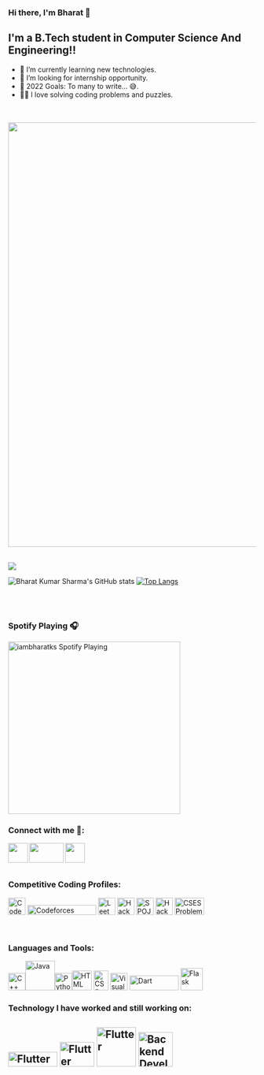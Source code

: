 ### Hi there, I'm Bharat 👋

## I'm a B.Tech student in Computer Science And Engineering!!

- 🌱 I’m currently learning new technologies.
- 👯 I’m looking for internship opportunity.
- 🥅 2022 Goals: To many to write... 😅.
- 👨‍💻 I love solving coding problems and puzzles.
<br />
<br />

<img width="862px" src="https://cdn.dribbble.com/users/359830/screenshots/6946934/background-meet-tom_2.gif" />

<br />
<br />

![](https://komarev.com/ghpvc/?username=iambharatks)


![Bharat Kumar Sharma's GitHub stats](https://github-readme-stats.vercel.app/api?username=iambharatks&show_icons=true&theme=tokyonight) [![Top Langs](https://github-readme-stats.vercel.app/api/top-langs/?username=iambharatks&layout=compact)](https://github.com/anuraghazra/github-readme-stats)    
<br />

<br />

### Spotify Playing 🎧

[<img src="https://now-playing-codestackr.vercel.app/api/spotify-playing" alt="iambharatks Spotify Playing" width="350" />](https://open.spotify.com/user/swyqyimdc12jajde4vpwd2x1b)

### Connect with me 🤝:

[<img align = "left" height = "40px" width="40px" src="https://icons-for-free.com/iconfiles/png/512/linked+linkedin+logo+social+icon-1320191784782940875.png" />][website][<img align = "left" height = "40px" width="70px" src="https://1000logos.net/wp-content/uploads/2018/05/Gmail-logo.png" />][gmail][<img align = "left" height = "40px" width="40px" src="https://blog.logomyway.com/wp-content/uploads/2020/12/discord-mascot.png" />][discord]

<br />
<br />
<br />

### Competitive Coding Profiles:

[<img   alt="Codechef" height = "35px" width="35px" src="https://avatars1.githubusercontent.com/u/11960354?s=460&v=4" />][codechef]  [<img  alt="Codeforces" height = "20px" width="140px" src="https://upload.wikimedia.org/wikipedia/commons/thumb/b/b1/Codeforces_logo.svg/1200px-Codeforces_logo.svg.png" />][codeforces]  [<img   alt="LeetCode" height = "35px" width="35px" src="https://upload.wikimedia.org/wikipedia/commons/1/19/LeetCode_logo_black.png" />][leetcode]  [<img alt="Hackerrank"  width="35px" src="https://upload.wikimedia.org/wikipedia/commons/4/40/HackerRank_Icon-1000px.png" />][hackerrank]  [<img  alt="SPOJ" height = "35px" width="35px" src="https://pbs.twimg.com/profile_images/568733328090480640/B1rm7i-y_400x400.jpeg" />][spoj]  [<img  alt="Hackerearth" height = "35px" width="35px" src="https://i.pinimg.com/originals/6b/5c/ba/6b5cba015ccc362e4842ccacf0b381e6.png" />][hackerearth]  [<img  alt="CSES Problem Set" height = "35px" width="60px" src="https://cses.fi/logo.png?1" />][cses]

<br />

### Languages and Tools:

<img  alt="C++" height = "35px" width="35px" src="https://upload.wikimedia.org/wikipedia/commons/thumb/1/18/ISO_C%2B%2B_Logo.svg/1200px-ISO_C%2B%2B_Logo.svg.png" /><img  alt="Java" height = "60px" width="60px" src="https://i.pinimg.com/originals/f1/ea/a7/f1eaa7278f64e27128e062a3de918265.png" /><img  alt="Python" height = "35px" width="35px" src="https://upload.wikimedia.org/wikipedia/commons/thumb/c/c3/Python-logo-notext.svg/1024px-Python-logo-notext.svg.png" /><img  alt="HTML" height = "40px" width="40px" src="https://www.w3.org/html/logo/downloads/HTML5_Logo_512.png" /> <img  alt="CSS" height = "40px" width="30px" src="https://upload.wikimedia.org/wikipedia/commons/thumb/d/d5/CSS3_logo_and_wordmark.svg/1200px-CSS3_logo_and_wordmark.svg.png" /> <img  alt="Visual Studio Code" height = "35px" width="35px" src="https://user-images.githubusercontent.com/674621/71187801-14e60a80-2280-11ea-94c9-e56576f76baf.png" /> <img  alt="Dart" height = "30px" width="100px" src="https://upload.wikimedia.org/wikipedia/commons/thumb/f/fe/Dart_programming_language_logo.svg/1024px-Dart_programming_language_logo.svg.png" />
<img alt="Flask" height="45px" src="https://cdn.icon-icons.com/icons2/2699/PNG/512/pocoo_flask_logo_icon_168045.png">

### Technology I have worked and still working on:

<img  alt="Flutter" height = "30px" width="100px" src="https://upload.wikimedia.org/wikipedia/commons/1/17/Google-flutter-logo.png" /> <img  alt="Flutter" height = "50px" width="70px" src="https://1000logos.net/wp-content/uploads/2016/10/Android-Logo.png" /> <img  alt="Flutter" height = "80px" width="80px" src="https://www.inventateq.com/assets/machine-banner.png" /> 
<img alt="Backend Development" width="70px" src="https://user-images.githubusercontent.com/55586537/121473042-b070bb00-c9df-11eb-817b-c70bd19962f1.jpg">
<br />
<br />
---

[discord]:https://discordapp.com/users/761631394580660255
[gmail]:https://mail.google.com/mail/u/0/#inbox?compose=new
[website]: https://www.linkedin.com/in/bharat-k-s/
[codechef]:https://www.codechef.com/users/iambharatks
[codeforces]: http://codeforces.com/profile/bharatks
[hackerrank]:https://www.hackerrank.com/iambharatks
[leetcode]:https://leetcode.com/Iambharatks/
[spoj]:https://www.spoj.com/users/bks_7/    
[cses]:  https://cses.fi/user/35367
[hackerearth]:https://www.hackerearth.com/@iambharatks  
